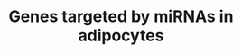 ---
annotations:
- id: CL:0000136
  parent: native cell
  type: Cell Type Ontology
  value: fat cell
- id: PW:0000004
  parent: regulatory pathway
  type: Pathway Ontology
  value: regulatory pathway
authors:
- Samuel Sklar
- MaintBot
- Khanspers
- Egonw
- AMTan
- Mkutmon
citedin:
- link: 10.1016/j.compbiomed.2014.12.003
  title: Integrative epigenetic profiling analysis identifies DNA methylation changes
    associated with chronic alcohol consumption (2015)
- link: 10.1159/000529687
  title: Identification of the Genetic Influence of SARS-CoV-2 Infections on IgA Nephropathy
    Based on Bioinformatics Method (2023)
communities:
- ExRNA
description: This catalog pathway was created using the database from [TarBase](http://diana.cslab.ece.ntua.gr/tarbase/)
  with exclusions based on evidence type. This pathway only includes miR targeted
  genes expressed in adipocyte cells. This pathway is meant for data mapping.  Proteins
  on this pathway have targeted assays available via the [CPTAC Assay Portal](https://assays.cancer.gov/available_assays?wp_id=WP1992).
last-edited: 2025-03-06
ndex: 8b9394f4-8b63-11eb-9e72-0ac135e8bacf
organisms:
- Homo sapiens
redirect_from:
- /index.php/Pathway:WP1992
- /instance/WP1992
- /instance/WP1992_r137621
revision: r137621
schema-jsonld:
- '@context': https://schema.org/
  '@id': https://wikipathways.github.io/pathways/WP1992.html
  '@type': Dataset
  creator:
    '@type': Organization
    name: WikiPathways
  description: This catalog pathway was created using the database from [TarBase](http://diana.cslab.ece.ntua.gr/tarbase/)
    with exclusions based on evidence type. This pathway only includes miR targeted
    genes expressed in adipocyte cells. This pathway is meant for data mapping.  Proteins
    on this pathway have targeted assays available via the [CPTAC Assay Portal](https://assays.cancer.gov/available_assays?wp_id=WP1992).
  keywords:
  - ERG
  - GJA1
  - HCN2
  - HCN4
  - HDAC4
  - Hand2
  - IGF1
  - KCNE1
  - KCNJ2
  - KCNQ1
  - PTBP2
  - SRF
  - TMSB4X
  license: CC0
  name: Genes targeted by miRNAs in adipocytes
seo: CreativeWork
title: Genes targeted by miRNAs in adipocytes
wpid: WP1992
---
